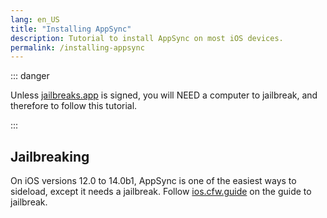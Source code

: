 ```yaml
---
lang: en_US
title: "Installing AppSync"
description: Tutorial to install AppSync on most iOS devices.
permalink: /installing-appsync
---
```

::: danger

Unless [jailbreaks.app](https://jailbreaks.app) is signed, you will NEED a computer to jailbreak, and therefore to follow this tutorial.

:::

## Jailbreaking

On iOS versions 12.0 to 14.0b1, AppSync is one of the easiest ways to sideload, except it needs a jailbreak. Follow [ios.cfw.guide](https://ios.cfw.guide) on the guide to jailbreak.

